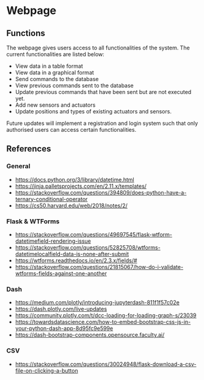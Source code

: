 # Webpage

## Functions

The webpage gives users access to all functionalities of the system. The current functionalities are listed below:
- View data in a table format
- View data in a graphical format
- Send commands to the database
- View previous commands sent to the database
- Update previous commands that have been sent but are not executed yet.
- Add new sensors and actuators
- Update positions and types of existing actuators and sensors.

Future updates will implement a registration and login system such that only authorised users can access certain functionalities.

## References

### General
- <https://docs.python.org/3/library/datetime.html>
- <https://jinja.palletsprojects.com/en/2.11.x/templates/>
- <https://stackoverflow.com/questions/394809/does-python-have-a-ternary-conditional-operator>
- <https://cs50.harvard.edu/web/2018/notes/2/>


### Flask & WTForms
- <https://stackoverflow.com/questions/49697545/flask-wtform-datetimefield-rendering-issue>
- <https://stackoverflow.com/questions/52825708/wtforms-datetimelocalfield-data-is-none-after-submit>
- <https://wtforms.readthedocs.io/en/2.3.x/fields/#>
- <https://stackoverflow.com/questions/21815067/how-do-i-validate-wtforms-fields-against-one-another>

### Dash

- <https://medium.com/plotly/introducing-jupyterdash-811f1f57c02e>
- <https://dash.plotly.com/live-updates>
- <https://community.plotly.com/t/dcc-loading-for-loading-graph-s/23039>
- <https://towardsdatascience.com/how-to-embed-bootstrap-css-js-in-your-python-dash-app-8d95fc9e599e>
- <https://dash-bootstrap-components.opensource.faculty.ai/>

### CSV

- <https://stackoverflow.com/questions/30024948/flask-download-a-csv-file-on-clicking-a-button>
